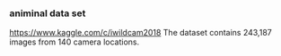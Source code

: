### animinal data set 

https://www.kaggle.com/c/iwildcam2018
The dataset contains 243,187 images from 140 camera locations.
